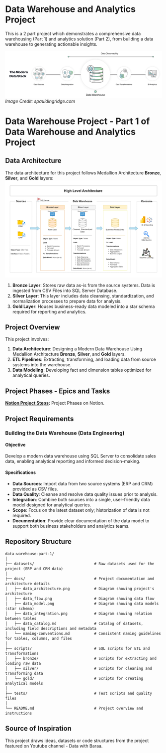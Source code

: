 # Data Warehouse and Analytics Project

This is a 2 part project which demonstrates a comprehensive data warehousing (Part 1) and analytics solution (Part 2), from building a data warehouse to generating actionable insights. 

![Modern Data Stack Warehouse](https://github.com/Akshay-Vallam/Data-Warehouse-Part-1/blob/main/Modern-Data-Stack-Warehouse_image.png)
*Image Credit: spauldingridge.com*

# Data Warehouse Project - Part 1 of Data Warehouse and Analytics Project

## Data Architecture

The data architecture for this project follows Medallion Architecture **Bronze**, **Silver**, and **Gold** layers:
![Data Architecture](docs/data_architecture.png)

1. **Bronze Layer**: Stores raw data as-is from the source systems. Data is ingested from CSV Files into SQL Server Database.
2. **Silver Layer**: This layer includes data cleansing, standardization, and normalization processes to prepare data for analysis.
3. **Gold Layer**: Houses business-ready data modeled into a star schema required for reporting and analytics.

## Project Overview

This project involves:

1. **Data Architecture**: Designing a Modern Data Warehouse Using Medallion Architecture **Bronze**, **Silver**, and **Gold** layers.
2. **ETL Pipelines**: Extracting, transforming, and loading data from source systems into the warehouse.
3. **Data Modeling**: Developing fact and dimension tables optimized for analytical queries.

## Project Phases - Epics and Tasks

**[Notion Project Steps](https://www.notion.so/SQL-Data-Warehouse-Project-1c13f4db0b7e80b9adcaf107b9417f41?pvs=4):** Project Phases on Notion.

## Project Requirements

### Building the Data Warehouse (Data Engineering)

#### Objective
Develop a modern data warehouse using SQL Server to consolidate sales data, enabling analytical reporting and informed decision-making.

#### Specifications
- **Data Sources**: Import data from two source systems (ERP and CRM) provided as CSV files.
- **Data Quality**: Cleanse and resolve data quality issues prior to analysis.
- **Integration**: Combine both sources into a single, user-friendly data model designed for analytical queries.
- **Scope**: Focus on the latest dataset only; historization of data is not required.
- **Documentation**: Provide clear documentation of the data model to support both business stakeholders and analytics teams.

## Repository Structure
```
data-warehouse-part-1/
│
├── datasets/                           # Raw datasets used for the project (ERP and CRM data)
│
├── docs/                               # Project documentation and architecture details
│   ├── data_architecture.png           # Diagram showing project's architecture
│   ├── data_flow.png                   # Diagram showing data flow 
│   ├── data_model.png                  # Diagram showing data models (star schema)
│   ├── data_integration.png            # Diagram showing relation between tables
│   ├── data_catalog.md                 # Catalog of datasets, including field descriptions and metadata
│   └── naming-conventions.md           # Consistent naming guidelines for tables, columns, and files
│
├── scripts/                            # SQL scripts for ETL and transformations
│   ├── bronze/                         # Scripts for extracting and loading raw data
│   ├── silver/                         # Scripts for cleaning and transforming data
│   └── gold/                           # Scripts for creating analytical models
│
├── tests/                              # Test scripts and quality files
│
└── README.md                           # Project overview and instructions
```

## Source of Inspiration

This project draws ideas, datasets or code structures from the project featured on Youtube channel - Data with Baraa.
